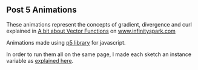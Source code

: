 <h2> Post 5 Animations </h2> 

These animations represent the concepts of gradient, divergence and curl explained in <a href="http://www.infinityspark.com/a-bit-about-vector-functions-2/">A bit about Vector Functions</a> on www.infinityspark.com

Animations made using <a href="http://p5js.org/">p5 library</a> for javascript.

In order to run them all on the same page, I made each sketch an instance variable as <a href="https://github.com/lmccart/itp-creative-js/wiki/Spring-2014:-Week-5">explained here</a>.


